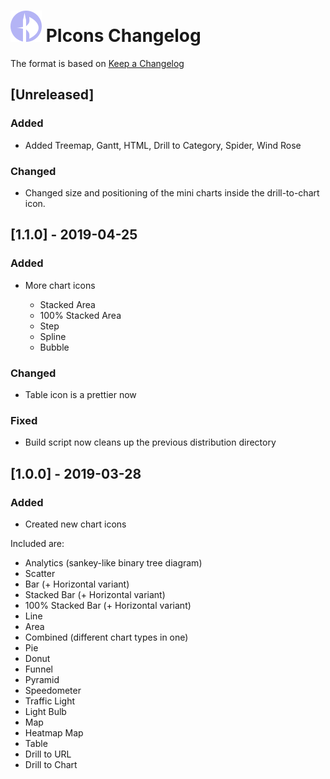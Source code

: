 # ![PIcons Logo](images/picons-logo-small.png) PIcons Changelog

The format is based on [Keep a Changelog](https://keepachangelog.com/en/1.0.0/)

## [Unreleased]
### Added
- Added Treemap, Gantt, HTML, Drill to Category, Spider, Wind Rose

### Changed
- Changed size and positioning of the mini charts inside the drill-to-chart icon.

## [1.1.0] - 2019-04-25
### Added
- More chart icons

  * Stacked Area
  * 100% Stacked Area
  * Step
  * Spline
  * Bubble

### Changed
- Table icon is a prettier now

### Fixed
- Build script now cleans up the previous distribution directory

## [1.0.0] - 2019-03-28
### Added
- Created new chart icons

Included are:

 * Analytics (sankey-like binary tree diagram)
 * Scatter
 * Bar (+ Horizontal variant)
 * Stacked Bar (+ Horizontal variant)
 * 100% Stacked Bar (+ Horizontal variant)
 * Line
 * Area
 * Combined (different chart types in one)
 * Pie
 * Donut
 * Funnel
 * Pyramid
 * Speedometer
 * Traffic Light
 * Light Bulb
 * Map
 * Heatmap Map
 * Table
 * Drill to URL
 * Drill to Chart
